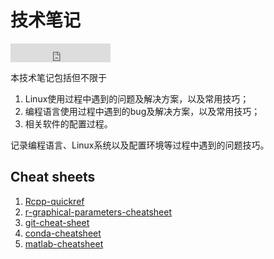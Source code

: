 # 技术笔记

<iframe src="https://ghbtns.com/github-btn.html?user=szcf-weiya&repo=techNotes&type=star&count=true&size=large" frameborder="0" scrolling="0" width="160px" height="30px"></iframe>

本技术笔记包括但不限于

1. Linux使用过程中遇到的问题及解决方案，以及常用技巧；
2. 编程语言使用过程中遇到的bug及解决方案，以及常用技巧；
3. 相关软件的配置过程。

记录编程语言、Linux系统以及配置环境等过程中遇到的问题技巧。


## Cheat sheets

1. [Rcpp-quickref](R/Rcpp-quickref.pdf)
2. [r-graphical-parameters-cheatsheet](R/r-graphical-parameters-cheatsheet.pdf)
3. [git-cheat-sheet](Git/git-cheat-sheet-education.pdf)
4. [conda-cheatsheet](python/conda-cheatsheet.pdf)
5. [matlab-cheatsheet](Matlab/matlab-cheatsheet.pdf)
